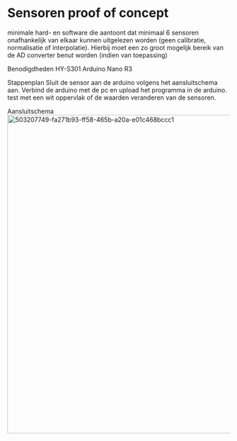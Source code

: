 # Sensoren proof of concept

minimale hard- en software die aantoont dat minimaal 6 sensoren onafhankelijk van elkaar kunnen uitgelezen worden (geen calibratie, normalisatie of interpolatie). Hierbij moet een zo groot mogelijk bereik van de AD converter benut worden (indien van toepassing)

Benodigdheden
HY-S301
Arduino Nano R3

Stappenplan
Sluit de sensor aan de arduino volgens het aansluitschema aan.
Verbind de arduino met de pc en upload het programma in de arduino.
test met een wit oppervlak of de waarden veranderen van de sensoren.

Aansluitschema
<img width="888" height="721" alt="503207749-fa271b93-ff58-465b-a20a-e01c468bccc1" src="https://github.com/user-attachments/assets/81e198b4-b78d-4e2e-aa81-b609d32894a4" />
